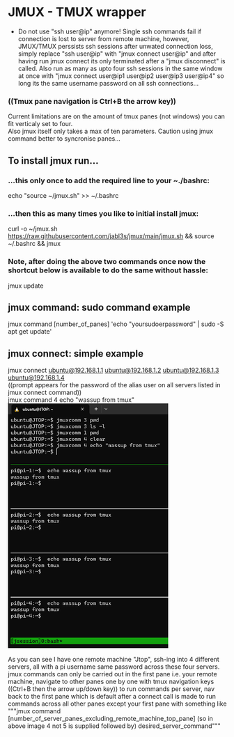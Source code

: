 # JMUX - TMUX wrapper 
- Do not use "ssh user@ip" anymore! Single ssh commands fail if connection is lost to server from remote machine, however, JMUX/TMUX perssists ssh sessions after unwated connection loss, simply replace "ssh user@ip" with "jmux connect user@ip" and after having run jmux connect its only terminated after a "jmux disconnect" is called. Also run as many as upto four ssh sessions in the same window at once with "jmux connect user@ip1 user@ip2 user@ip3 user@ip4" so long its the same username password on all ssh connections...  
### ((Tmux pane navigation is Ctrl+B the arrow key))  
  
     
Current limitations are on the amount of tmux panes (not windows) you can fit verticaly set to four.  
Also jmux itself only takes a max of ten parameters. Caution using jmux command better to syncronise panes...    
  
## To install jmux run...  
### ...this only once to add the required line to your ~./bashrc:  
echo "source ~/jmux.sh" >> ~/.bashrc  
### ...then this as many times you like to initial install jmux:  
curl -o ~/jmux.sh https://raw.githubusercontent.com/jabl3s/jmux/main/jmux.sh && source ~/.bashrc && jmux  
### Note, after doing the above two commands once now the shortcut below is available to do the same without hassle:  
jmux update  
## jmux command: sudo command example  
jmux command [number_of_panes] 'echo "yoursudoerpassword" | sudo -S apt get update'  
## jmux connect: simple example  
jmux connect ubuntu@192.168.1.1 ubuntu@192.168.1.2 ubuntu@192.168.1.3 ubuntu@192.168.1.4  
((prompt appears for the password of the alias user on all servers listed in jmux connect command))  
jmux command 4 echo "wassup from tmux"    
![Alt text](/assets/images/image-1.png)  
  
As you can see I have one remote machine "Jtop", ssh-ing into 4 different servers, all with a pi username same password across these four servers. jmux commands can only be carried out in the first pane i.e. your remote machine, navigate to other panes one by one with tmux navigation keys ((Ctrl+B then the arrow up/down key)) to run commands per server, nav back to the first pane which is default after a connect call is made to run commands across all other panes except your first pane with something like """jmux command [number_of_server_panes_excluding_remote_machine_top_pane] (so in above image 4 not 5 is supplied followed by) desired_server_command"""
  





